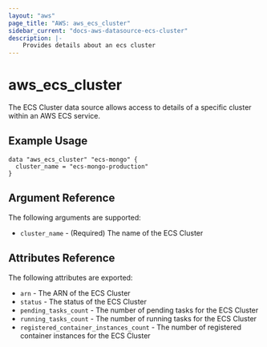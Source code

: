 ```yaml
---
layout: "aws"
page_title: "AWS: aws_ecs_cluster"
sidebar_current: "docs-aws-datasource-ecs-cluster"
description: |-
    Provides details about an ecs cluster
---
```


# aws\_ecs\_cluster

The ECS Cluster data source allows access to details of a specific
cluster within an AWS ECS service.

## Example Usage

```
data "aws_ecs_cluster" "ecs-mongo" {
  cluster_name = "ecs-mongo-production"
}
```

## Argument Reference

The following arguments are supported:

* `cluster_name` - (Required) The name of the ECS Cluster

## Attributes Reference

The following attributes are exported:

* `arn` - The ARN of the ECS Cluster
* `status` - The status of the ECS Cluster
* `pending_tasks_count` - The number of pending tasks for the ECS Cluster
* `running_tasks_count` - The number of running tasks for the ECS Cluster
* `registered_container_instances_count` - The number of registered container instances for the ECS Cluster
